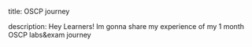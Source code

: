 title: OSCP journey

description: Hey Learners! Im gonna share my experience of my 1 month  OSCP labs&exam journey 
